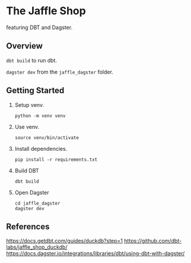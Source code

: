 # The Jaffle Shop

featuring DBT and Dagster.

## Overview
`dbt build` to run dbt.

`dagster dev` from the `jaffle_dagster` folder.

## Getting Started
1. Setup venv.
    ```
   python -m venv venv
   ```
2. Use venv.
    ```
   source venv/bin/activate
   ```
3. Install dependencies.
    ```
   pip install -r requirements.txt
   ```
4. Build DBT
    ```
   dbt build
   ```
5. Open Dagster
    ```
   cd jaffle_dagster
   dagster dev
   ```

## References
https://docs.getdbt.com/guides/duckdb?step=1
https://github.com/dbt-labs/jaffle_shop_duckdb/
https://docs.dagster.io/integrations/libraries/dbt/using-dbt-with-dagster/

